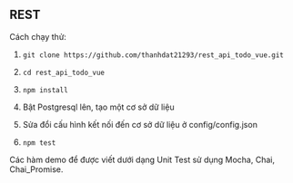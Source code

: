 ## REST

Cách chạy thử:

1. ```git clone https://github.com/thanhdat21293/rest_api_todo_vue.git```

2. ```cd rest_api_todo_vue```

3. ```npm install```

4. Bật Postgresql lên, tạo một cơ sở dữ liệu

5. Sửa đổi cấu hình kết nối đến cơ sở dữ liệu ở config/config.json

6. ```npm test```

Các hàm demo để được viết dưới dạng Unit Test sử dụng Mocha, Chai, Chai_Promise.


